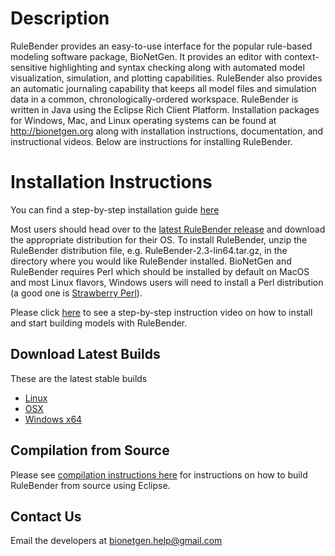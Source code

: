 # Description #
RuleBender provides an easy-to-use interface for the popular rule-based
modeling software package, BioNetGen. It provides an editor with
context-sensitive highlighting and syntax checking along with automated model
visualization, simulation, and plotting capabilities. RuleBender also provides
an automatic journaling capability that keeps all model files and simulation
data in a common, chronologically-ordered workspace. RuleBender is written in
Java using the Eclipse Rich Client Platform. Installation packages for Windows,
Mac, and Linux operating systems can be found at http://bionetgen.org along
with installation instructions, documentation, and instructional videos. Below
are instructions for installing RuleBender.

# Installation Instructions #

You can find a step-by-step installation guide [here](https://github.com/RuleWorld/rulebender/blob/master/docs/RuleBender-installation-guide.pdf)

Most users should head over to the [latest RuleBender release](https://github.com/RuleWorld/rulebender/releases/latest) 
and download the appropriate distribution for their OS. To install RuleBender, unzip the
RuleBender distribution file, e.g. RuleBender-2.3-lin64.tar.gz, in the
directory where you would like RuleBender installed. BioNetGen and RuleBender requires Perl 
which should be installed by default on MacOS and most Linux flavors, Windows users will need to install a 
Perl distribution (a good one is [Strawberry Perl](http://strawberryperl.com/)).

Please click [here](https://www.youtube.com/watch?v=MWoY5iaC8W0) to see a step-by-step instruction video on how to install and start building models with RuleBender.

## Download Latest Builds

These are the latest stable builds

* [Linux](https://github.com/RuleWorld/rulebender/releases/download/RuleBender-2.3.2/RuleBender-2.3.2-linux.tgz)
* [OSX](https://github.com/RuleWorld/rulebender/releases/download/RuleBender-2.3.2/RuleBender-2.3.2-mac.tgz)
* [Windows x64](https://github.com/RuleWorld/rulebender/releases/download/RuleBender-2.3.2/RuleBender-2.3.2-win.zip)

## Compilation from Source

Please see [compilation instructions here](https://github.com/RuleWorld/rulebender/blob/master/docs/compilation_instructions.md) for instructions on how to build RuleBender from source using Eclipse.

## Contact Us

Email the developers at bionetgen.help@gmail.com
